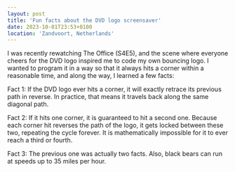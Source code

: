 ```yaml
---
layout: post
title: 'Fun facts about the DVD logo screensaver'
date: 2023-10-01T23:53+0100
location: 'Zandvoort, Netherlands'
---
```


<p>I was recently rewatching The Office (S4E5), and the scene where everyone cheers for the DVD logo inspired me to code my own bouncing logo. I wanted to program it in a way so that it always hits a corner within a reasonable time, and along the way, I learned a few facts:</p>

<p>Fact 1: If the DVD logo ever hits a corner, it will exactly retrace its previous path in reverse. In practice, that means it travels back along the same diagonal path.</p>

<p>Fact 2: If it hits one corner, it is guaranteed to hit a second one. Because each corner hit reverses the path of the logo, it gets locked between these two, repeating the cycle forever. It is mathematically impossible for it to ever reach a third or fourth.</p>

<p>Fact 3: The previous one was actually two facts. Also, black bears can run at speeds up to 35 miles per hour.</p>